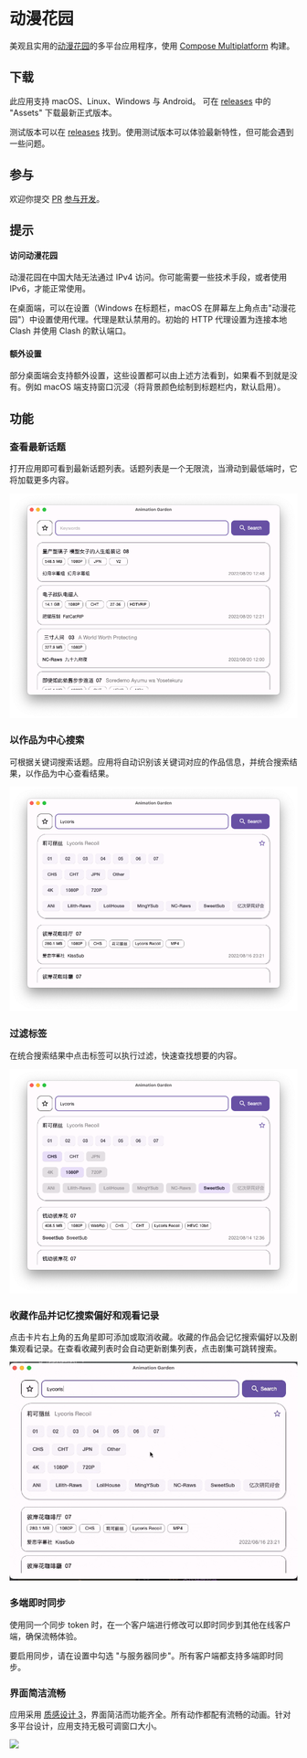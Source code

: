 # 动漫花园

[动漫花园]: http://www.dmhy.org/

[Compose Multiplatform]: https://www.jetbrains.com/lp/compose-mpp/

美观且实用的[动漫花园]的多平台应用程序，使用 [Compose Multiplatform] 构建。

## 下载

此应用支持 macOS、Linux、Windows 与 Android。
可在 [releases](https://github.com/Him188/animation-garden/releases/latest) 中的 "Assets" 下载最新正式版本。

测试版本可以在 [releases](https://github.com/Him188/animation-garden/releases/) 找到。使用测试版本可以体验最新特性，但可能会遇到一些问题。

## 参与

欢迎你提交 [PR](https://github.com/Him188/animation-garden/pulls) [参与开发](CONTRIBUTING.md)。

## 提示

#### 访问动漫花园

动漫花园在中国大陆无法通过 IPv4 访问。你可能需要一些技术手段，或者使用 IPv6，才能正常使用。

在桌面端，可以在设置（Windows 在标题栏，macOS 在屏幕左上角点击"动漫花园"）中设置使用代理。代理是默认禁用的。初始的 HTTP
代理设置为连接本地 Clash 并使用 Clash 的默认端口。

#### 额外设置

部分桌面端会支持额外设置，这些设置都可以由上述方法看到，如果看不到就是没有。例如 macOS 端支持窗口沉浸（将背景颜色绘制到标题栏内，默认启用）。

## 功能

### 查看最新话题

打开应用即可看到最新话题列表。话题列表是一个无限流，当滑动到最低端时，它将加载更多内容。

![](.README_images/main-appearance.png)

### 以作品为中心搜索

可根据关键词搜索话题。应用将自动识别该关键词对应的作品信息，并统合搜索结果，以作品为中心查看结果。

![](.README_images/searching-for-topics-by-keywords.png)

### 过滤标签

在统合搜索结果中点击标签可以执行过滤，快速查找想要的内容。

![](.README_images/filtering-topics.png)

### 收藏作品并记忆搜索偏好和观看记录

点击卡片右上角的五角星即可添加或取消收藏。收藏的作品会记忆搜索偏好以及剧集观看记录。在查看收藏列表时会自动更新剧集列表，点击剧集可跳转搜索。

![](.README_images/star-and-remembering.gif)

### 多端即时同步

使用同一个同步 token 时，在一个客户端进行修改可以即时同步到其他在线客户端，确保流畅体验。

要启用同步，请在设置中勾选 "与服务器同步"。所有客户端都支持多端即时同步。

### 界面简洁流畅

[MD3]: https://m3.material.io/

应用采用 [质感设计 3][MD3]，界面简洁而功能齐全。所有动作都配有流畅的动画。针对多平台设计，应用支持无极可调窗口大小。

![](.README_images/resizable-window.gif)
